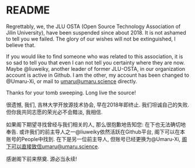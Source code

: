 # README

Regrettably, we, the JLU OSTA (Open Source Technology Association of Jilin University), have been suspended since about 2018. 
It is not ashamed to tell you we failed. 
The glory of our wishes will not be extinguished, I believe that. 

If you would like to find someone who was related to this association, it is so sad to tell you that even I can not tell you certainty where they are now. 
Maybe @liuweiky, another leader of former JLU-OSTA, in our organization account is active in Github. 
I am the other, my account has been changed to @Umaru-Xi, or mail to umaru@umaru.science directly. 

Thanks for your tomb sweeping. 
Long live the source! 

很遗憾, 我们, 吉林大学开放源技术协会, 早在2018年即终止. 
我们坦诚自己的失败. 
但你我共同志愿的荣光必不会黯淡, 我相信. 

如果阁下期望寻找曾经与我们相关的人, 那么很抱歉地告知您: 在下也无法确切地奉告. 
或许我们的前主导人之一@liuweiky依然活跃在Github平台, 阁下可以在本账号的People中找到. 
在下是另一位前主导人, 但账号已经更换为@Umaru-Xi, 阁下可以直接致信umaru@umaru.science. 

感谢阁下前来祭奠. 
源必当永续! 
